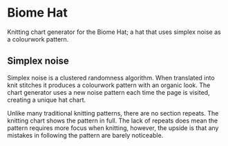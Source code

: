 # Biome Hat

Knitting chart generator for the Biome Hat; a hat that uses simplex noise as a colourwork pattern.

## Simplex noise

Simplex noise is a clustered randomness algorithm. When translated into knit stitches it produces a colourwork pattern with an organic look. The chart generator uses a new noise pattern each time the page is visited, creating a unique hat chart.

Unlike many traditional knitting patterns, there are no section repeats. The knitting chart shows the pattern in full. The lack of repeats does mean the pattern requires more focus when knitting, however, the upside is that any mistakes in following the pattern are barely noticeable.
